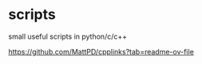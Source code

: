 # scripts
small useful scripts in python/c/c++


https://github.com/MattPD/cpplinks?tab=readme-ov-file

